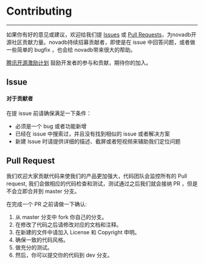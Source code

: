 # Contributing
---
如果你有好的意见或建议，欢迎给我们提 [Issues](https://github.com/Tencent/novadb/issues) 或 [Pull Requests](https://github.com/Tencent/novadb/pulls)，为novadb开源社区贡献力量。novadb持续招募贡献者，即使是在 issue 中回答问题，或者做一些简单的 bugfix ，也会给 novadb带来很大的帮助。

[腾讯开源激励计划](https://opensource.tencent.com/contribution) 鼓励开发者的参与和贡献，期待你的加入。

## Issue
#### 对于贡献者

在提 issue 前请确保满足一下条件：

* 必须是一个 bug 或者功能新增
* 已经在 issue 中搜索过，并且没有找到相似的 issue 或者解决方案
* 新建 Issue 时请提供详细的描述、截屏或者短视频来辅助我们定位问题

## Pull Request
我们欢迎大家贡献代码来使我们的产品更加强大，代码团队会监控所有的 Pull request, 我们会做相应的代码检查和测试，测试通过之后我们就会接纳 PR ，但是不会立即合并到 master 分支。

在完成一个 PR 之前请做一下确认:

1. 从 master 分支中 fork 你自己的分支。
2. 在修改了代码之后请修改对应的文档和注释。
3. 在新建的文件中请加入 License 和 Copyright 申明。
4. 确保一致的代码风格。
5. 做充分的测试。
6. 然后，你可以提交你的代码到 dev 分支。
